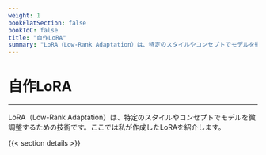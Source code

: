 ```yaml
---
weight: 1
bookFlatSection: false
bookToC: false
title: "自作LoRA"
summary: "LoRA（Low-Rank Adaptation）は、特定のスタイルやコンセプトでモデルを微調整するための技術です。ここでは私が作成したLoRAを紹介します。"
---
```


<!--markdownlint-disable MD025 -->

# 自作LoRA

---

LoRA（Low-Rank Adaptation）は、特定のスタイルやコンセプトでモデルを微調整するための技術です。ここでは私が作成したLoRAを紹介します。

{{< section details >}}
